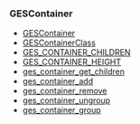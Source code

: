 ### GESContainer

* [GESContainer]()
* [GESContainerClass]()
* [GES_CONTAINER_CHILDREN]()
* [GES_CONTAINER_HEIGHT]()
* [ges_container_get_children]()
* [ges_container_add]()
* [ges_container_remove]()
* [ges_container_ungroup]()
* [ges_container_group]()
